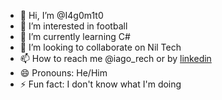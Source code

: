 - 👋 Hi, I’m @I4g0m1t0
- 👀 I’m interested in football
- 🌱 I’m currently learning C#
- 💞️ I’m looking to collaborate on Nil Tech
- 📫 How to reach me @iago_rech or by [linkedin](www.linkedin.com/in/iago-rech-tramontin-ba3106227)
- 😄 Pronouns: He/Him
- ⚡ Fun fact: I don't know what I'm doing

<!---
I4g0m1t0/I4g0m1t0 is a ✨ special ✨ repository because its `README.md` (this file) appears on your GitHub profile.
You can click the Preview link to take a look at your changes.
--->
